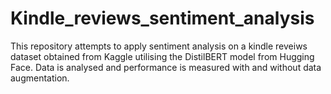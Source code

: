 # Kindle_reviews_sentiment_analysis
This repository attempts to apply sentiment analysis on a kindle reveiws dataset obtained from Kaggle utilising the DistilBERT model from Hugging Face. Data is analysed and performance is measured with and without data augmentation. 
